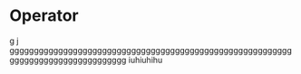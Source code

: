 # Operator
g
j
gggggggggggggggggggggggggggggggggggggggggggggggggggggggggggggggggggggggggggggggggg
iuhiuhihu
